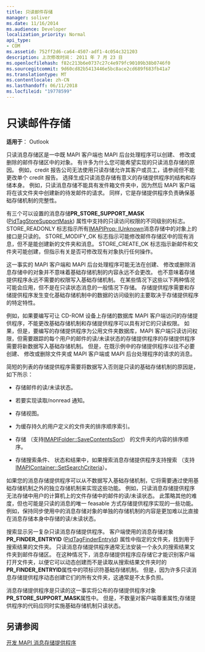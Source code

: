 ```yaml
---
title: 只读邮件存储
manager: soliver
ms.date: 11/16/2014
ms.audience: Developer
localization_priority: Normal
api_type:
- COM
ms.assetid: 752ff2d6-ca64-4507-adf1-4c054c321203
description: 上次修改时间： 2011 年 7 月 23 日
ms.openlocfilehash: f82c213b6e0737c27c4e979fc90109b38b0746f0
ms.sourcegitcommit: 9d60cd82b5413446e5bc8ace2cd689f683fb41a7
ms.translationtype: MT
ms.contentlocale: zh-CN
ms.lasthandoff: 06/11/2018
ms.locfileid: "19778599"
---
```

# <a name="read-only-message-stores"></a>只读邮件存储

  
  
**适用于**： Outlook 
  
只读消息存储区是一中既 MAPI 客户端也 MAPI 后台处理程序可以创建、 修改或删除的邮件存储区中的对象。 有许多为什么您可能希望实现的只读消息存储的原因。 例如，credit 报告公司无法使用只读存储允许其客户或员工，请参阅但不能更改单个 credit 报告。 选择生成只读消息存储有意义的存储提供程序的结构和存储本身。 例如，只读消息存储不能具有发件箱文件夹中，因为然后 MAPI 客户端将在该文件夹中创建新的待发邮件的请求。 同样，它是存储提供程序负责确保基础存储机制的完整性。
  
有三个可以设置的消息存储**PR_STORE_SUPPORT_MASK** ([PidTagStoreSupportMask](pidtagstoresupportmask-canonical-property.md)) 属性中支持的只读访问权限的不同级别的标志。 STORE_READONLY 标志指示所有[IMAPIProp: IUnknown](imapipropiunknown.md)消息存储中的对象上的接口是只读的。 STORE_MODIFY_OK 标志指示可能修改邮件存储区中的现有消息，但不是能创建新的文件夹和消息。 STORE_CREATE_OK 标志指示新邮件和文件夹可能创建，但指示有关是否可修改现有对象执行任何操作。 
  
这一事实的 MAPI 客户端和 MAPI 后台处理程序可能无法在创建、 修改或删除消息存储中的对象并不意味着基础存储机制的内容永远不会更改。 也不意味着存储提供程序永远不需要的权限写入基础存储机制。 在某些情况下这些以下两种情况可能会应用，但不是在只读状态消息的一般情况下存储。 存储提供程序需要和存储提供程序发生变化基础存储机制中的数据的访问级别的主要取决于存储提供程序的特定特性。
  
例如，如果要编写可让 CD-ROM 设备上存储的数据库 MAPI 客户端访问的存储提供程序，不能更改基础存储机制和存储提供程序可以具有对它的只读权限。 如果，但是，要编写的存储提供程序为公用文件夹数据库，MAPI 客户端只读访问权限，但需要跟踪的每个用户的邮件的读/未读状态的存储提供程序的存储提供程序需要将新数据写入基础存储机制。 但是，在既示例中的存储提供程序以往不必要创建、 修改或删除文件夹或 MAPI 客户端或 MAPI 后台处理程序的请求的消息。
  
简短的列表的存储提供程序需要将数据写入否则是只读的基础存储机制的原因是，如下所示：
  
- 存储邮件的读/未读状态。
    
- 若要实现读取/nonread 通知。 
    
- 存储视图。
    
- 为缓存持久的用户定义的文件夹的排序顺序索引。
    
- 存储 （支持[IMAPIFolder::SaveContentsSort](imapifolder-savecontentssort.md)） 的文件夹的内容的排序顺序。
    
- 存储搜索条件、 状态和结果中，如果搜索消息存储提供程序支持搜索 （支持[IMAPIContainer::SetSearchCriteria](imapicontainer-setsearchcriteria.md)）。
    
如果您的消息存储提供程序可以从不数据写入基础存储机制，它将需要通过使用基础存储机制之外的独立存储机制来实现这些功能。 例如，只读消息存储提供程序无法存储中用户的计算机上的文件存储中的邮件的读/未读状态。 此策略其他的难度，但也可能是只读的消息的唯一 feasable 方式存储提供程序实现的一些功能。 例如，保持同步使用中的消息存储对象的单独的存储机制的内容是更加难以比直接在消息存储本身中存储的读/未读状态。
  
搜索显示另一复杂只读消息存储提供程序。 客户端使用的消息存储对象**PR_FINDER_ENTRYID** ([PidTagFinderEntryId](pidtagfinderentryid-canonical-property.md)) 属性中指定的文件夹，找到用于搜索结果的文件夹。 只读消息存储提供程序通常无法安装一个永久的搜索结果文件夹到邮件存储区。 在这种情况下，消息存储提供程序应存储它才能识别客户端打开文件夹，以便它可以动态创建而不是读取从搜索结果文件夹时的**PR_FINDER_ENTRYID**属性中的项标识符基础存储机制。 但是，因为许多只读消息存储提供程序动态创建它们的所有文件夹，这通常是不太多负担。 
  
消息存储提供程序是只读的这一事实将公布的存储提供程序对象**PR_STORE_SUPPORT_MASK**属性中。 但是，不数量对客户端尊重属性;存储提供程序的代码应同时实施基础存储机制只读状态。 
  
## <a name="see-also"></a>另请参阅



[开发 MAPI 消息存储提供程序](developing-a-mapi-message-store-provider.md)

